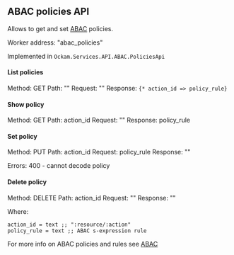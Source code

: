 ## ABAC policies API

Allows to get and set [ABAC](../../authorization/ABAC.md) policies.

Worker address: "abac_policies"

Implemented in `Ockam.Services.API.ABAC.PoliciesApi`

#### List policies
Method: GET
Path: ""
Request: ""
Response: `{* action_id => policy_rule}`

#### Show policy
Method: GET
Path: action_id
Request: ""
Response: policy_rule

#### Set policy
Method: PUT
Path: action_id
Request: policy_rule
Response: ""

Errors:
400 - cannot decode policy

#### Delete policy
Method: DELETE
Path: action_id
Request: ""
Response: ""

Where:
```
action_id = text ;; ":resource/:action"
policy_rule = text ;; ABAC s-expression rule
```

For more info on ABAC policies and rules see [ABAC](../../authorization/ABAC.md)
